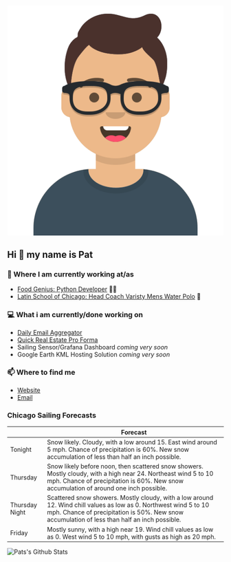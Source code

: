 [![Social banner for p-j-falconer](https://raw.githubusercontent.com/P-J-FALCONER/P-J-FALCONER/master/assets/avataaars.svg)](https://patfalconer.com/)
## Hi :wave: my name is Pat

### 💼 Where I am currently working at/as
- [Food Genius: Python Developer](https://getfoodgenius.com/) 🍔🐍
- [Latin School of Chicago: Head Coach Varisty Mens Water Polo](https://www.latinschool.org/) 🤽


### 💻 What i am currently/done working on
 - [Daily Email Aggregator](https://github.com/P-J-FALCONER/dott_daily_mail)
 - [Quick Real Estate Pro Forma](https://github.com/P-J-FALCONER/henry)
 - Sailing Sensor/Grafana Dashboard *coming very soon*
 - Google Earth KML Hosting Solution *coming very soon*

### 📫 Where to find me
 - [Website](https://patfalconer.com/)
 - [Email](mailto:patrick.j.falconer@gmail.com)


### Chicago Sailing Forecasts
|   | Forecast  |
|---|---|
| Tonight | Snow likely. Cloudy, with a low around 15. East wind around 5 mph. Chance of precipitation is 60%. New snow accumulation of less than half an inch possible. |
| Thursday | Snow likely before noon, then scattered snow showers. Mostly cloudy, with a high near 24. Northeast wind 5 to 10 mph. Chance of precipitation is 60%. New snow accumulation of around one inch possible. |
| Thursday Night | Scattered snow showers. Mostly cloudy, with a low around 12. Wind chill values as low as 0. Northwest wind 5 to 10 mph. Chance of precipitation is 50%. New snow accumulation of less than half an inch possible. |
| Friday | Mostly sunny, with a high near 19. Wind chill values as low as 0. West wind 5 to 10 mph, with gusts as high as 20 mph. |

![Pats's Github Stats](https://github-readme-stats.vercel.app/api?username=p-j-falconer&show_icons=true&theme=radical)
